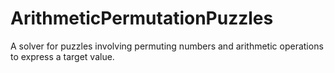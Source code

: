# ArithmeticPermutationPuzzles
A solver for puzzles involving permuting numbers and arithmetic operations to express a target value.
